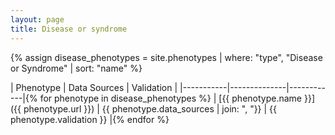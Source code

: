 ```yaml
---
layout: page
title: Disease or syndrome
---
```


{% assign disease_phenotypes = site.phenotypes | where: "type", "Disease or Syndrome" | sort: "name" %}

| Phenotype | Data Sources | Validation |
|-----------|--------------|------------|{% for phenotype in disease_phenotypes %}
| [{{ phenotype.name }}]({{ phenotype.url }}) | {{ phenotype.data_sources | join: ", "}} | {{ phenotype.validation }} |{% endfor %}
